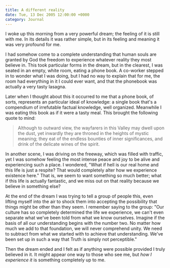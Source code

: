 ```yaml
---
title: A different reality
date: Tue, 13 Dec 2005 12:00:00 +0000
category: Journal
---
```


I woke up this morning from a very powerful dream; the feeling of it is
still with me.  In its details it was rather simple, but in its feeling
and meaning it was very profound for me.

I had somehow come to a complete understanding that human souls are
granted by God the freedom to experience whatever reality they most
believe in.  This took particular forms in the dream, but in the
clearest, I was seated in an empty, white room, eating a phone book.  A
co-worker stepped in to wonder what I was doing, but I had no way to
explain that for me, the room had everything in it I could ever want,
and that the phonebook was actually a very tasty lasagna.

Later when I thought about this it occurred to me that a phone book, of
sorts, represents an particular ideal of knowledge: a single book that's
a compendium of irrefutable factual knowledge, well organized.
Meanwhile I was eating this book as if it were a tasty meal.  This
brought the following quote to mind:

> Although to outward view, the wayfarers in this Valley may dwell upon
> the dust, yet inwardly they are throned in the heights of mystic
> meaning; they eat of the endless bounties of inner significances, and
> drink of the delicate wines of the spirit.

In another scene, I was driving on the freeway, which was filled with
traffic, yet I was somehow feeling the most intense peace and joy to be
alive and experiencing such a place.  I wondered, "What if hell is our
real home and this life is just a respite?  That would completely alter
how we experience existence here."  That is, we seem to want something
so much better; what if this life is actually fantastic, and we miss out
on that reality because we believe in something else?

At the end of the dream I was trying to tell a group of people this,
even lifting myself into the air to shock them into accepting the
possibility that things might be other than they seem.  I remember
saying to the group: "Our culture has so completely determined the life
we experience, we can't even separate what we've been told from what we
know ourselves.  Imagine if the basis of all our understanding begins
with the number two.  No matter how much we add to that foundation, we
will never comprehend unity.  We need to subtract from what we started
with to achieve that understanding.  We've been set up in such a way
that Truth is simply not perceptible."

Then the dream ended and I felt as if anything were possible provided I
truly believed in it.  It might appear one way to those who see me, but
*how I experience it* is something completely up to me.


